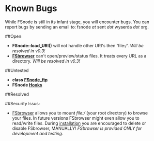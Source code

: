 Known Bugs
==========
While FSnode is still in its infant stage, you will encounter bugs. You can report bugs by sending an email to: fsnode *at* sent *dot* wyaerda *dot* org.

##Open
- **FSnode::load_URI()** will not handle other URI's then 'file:/'. *Will be resolved in v0.3!*
- **[FSbrowser](https://github.com/sentfanwyaerda/FSnode/blob/master/manual/FSbrowser.md)** can't open/preview/status files. It treats every URL as a directory. *Will be resolved in v0.3!*

##Untested
- **class [FSnode_ftp](https://github.com/sentfanwyaerda/FSnode/blob/master/manual/FSnode_ftp.md)**
- **FSnode [Hooks](https://github.com/sentfanwyaerda/FSnode/blob/master/manual/Hooks.md)**

##Resolved

##Security Issus:
- [FSbrowser](https://github.com/sentfanwyaerda/FSnode/blob/master/manual/FSbrowser.md) allows you to mount *file:/* (your root directory) to browse your files. In future versions FSbrowser might even allow you to read/write files. During [installation](https://github.com/sentfanwyaerda/FSnode/blob/master/manual/Installation.md) you are encouraged to delete or disable FSbrowser, MANUALLY! *FSbrowser is provided ONLY for development and testing.*